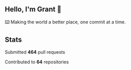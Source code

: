 ## Hello, I'm Grant 👋

⌨️  Making the world a better place, one commit at a time.


## Stats

Submitted **464** pull requests

Contributed to **64** repositories
